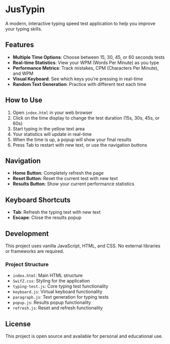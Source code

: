 # JusTypin

A modern, interactive typing speed test application to help you improve your typing skills.

## Features

- **Multiple Time Options**: Choose between 15, 30, 45, or 60 seconds tests
- **Real-time Statistics**: View your WPM (Words Per Minute) as you type
- **Performance Metrics**: Track mistakes, CPM (Characters Per Minute), and WPM
- **Visual Keyboard**: See which keys you're pressing in real-time
- **Random Text Generation**: Practice with different text each time

## How to Use

1. Open `index.html` in your web browser
2. Click on the time display to change the test duration (15s, 30s, 45s, or 60s)
3. Start typing in the yellow text area
4. Your statistics will update in real-time
5. When the time is up, a popup will show your final results
6. Press Tab to restart with new text, or use the navigation buttons

## Navigation

- **Home Button**: Completely refresh the page
- **Reset Button**: Reset the current test with new text
- **Results Button**: Show your current performance statistics

## Keyboard Shortcuts

- **Tab**: Refresh the typing test with new text
- **Escape**: Close the results popup

## Development

This project uses vanilla JavaScript, HTML, and CSS. No external libraries or frameworks are required.

### Project Structure

- `index.html`: Main HTML structure
- `SwifZ.css`: Styling for the application
- `typing-test.js`: Core typing test functionality
- `keyboard.js`: Virtual keyboard functionality
- `paragraph.js`: Text generation for typing tests
- `popup.js`: Results popup functionality
- `refresh.js`: Reset and refresh functionality

## License

This project is open source and available for personal and educational use.